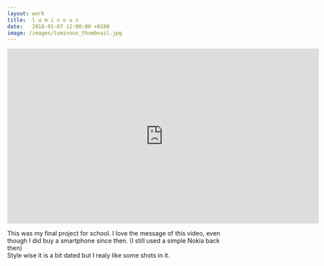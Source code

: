 ```yaml
---
layout: work
title:  l u m i n o u s
date:   2018-01-07 12:00:00 +0100
image: /images/luminous_thumbnail.jpg
---
```


<p><iframe src="https://player.vimeo.com/video/250030417" width="720" height="405" frameborder="0" allow="autoplay; fullscreen; picture-in-picture" allowfullscreen></iframe></p>

This was my final project for school. I love the message of this video, even though I did buy a smartphone since then. (I still used a simple Nokia back then)  
Style wise it is a bit dated but I realy like some shots in it.